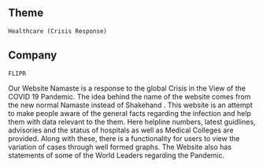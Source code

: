 ## Theme
```
Healthcare (Crisis Response)
```

## Company
```
FLIPR
```
Our Website Namaste is a response to the global Crisis in the View of the COVID 19 Pandemic. The idea behind the name of the website comes from the new normal Namaste instead of Shakehand .
This website is an attempt to make people aware of the general facts  regarding the infection and help them with data relevant to the them. Here helpline numbers, latest guidlines, advisories and the status of hospitals as well as Medical Colleges are provided. Along with these, there is a functionality for users to view the variation of cases through well formed graphs. The Website also has statements of some of the World Leaders regarding the Pandemic.
